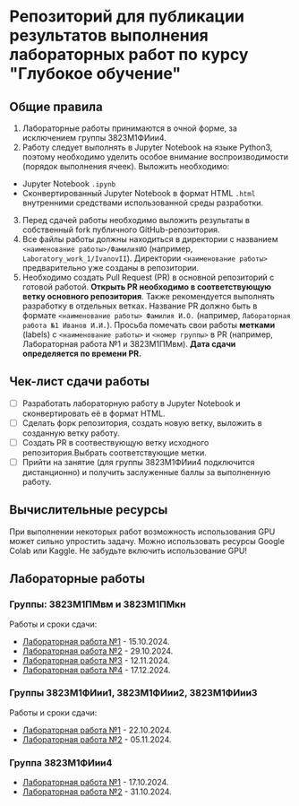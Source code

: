 # Репозиторий для публикации результатов выполнения лабораторных работ по курсу "Глубокое обучение"

## Общие правила

1. Лабораторные работы принимаются в очной форме, за исключением группы 3823М1ФИии4.
2. Работу следует выполнять в Jupyter Notebook на языке Python3, поэтому необходимо уделить особое внимание воспроизводимости (порядок выполнения ячеек). Выложить необходимо:
- Jupyter Notebook `.ipynb` 
- Сконвертированный Jupyter Notebook в формат  HTML `.html` внутренними средствами использованной среды разработки.
3. Перед сдачей работы необходимо выложить результаты в собственный fork публичного GitHub-репозитория.
4. Все файлы работы должны находиться в директории с названием `<наименование работы>/ФамилияИО` (например, `Laboratory_work_1/IvanovII`). Директории `<наименование работы>` предварительно уже созданы в репозитории.
5. Необходимо создать Pull Request (PR) в основной репозиторий с готовой работой. **Открыть PR необходимо в соответствующую ветку основного репозитория**. Также рекомендуется выполнять разработку в отдельных ветках. Название PR должно быть в формате `<наименование работы> Фамилия И.О.` (например, `Лабораторная работа №1 Иванов И.И.`). Просьба помечать свои работы **метками** (labels) с `<наименование работы>` и `<номер группы>` в PR (например, Лабораторная работа №1 и 3823М1ПМвм). **Дата сдачи определяется по времени PR.**

## Чек-лист сдачи работы
- [ ] Разработать лабораторную работу в Jupyter Notebook и сконвертировать её в формат HTML.
- [ ] Сделать форк репозитория, создать новую ветку, выложить в созданную ветку работу.
- [ ] Создать PR в соотвествующую ветку исходного репозитория.Выбрать соответствующие метки.
- [ ] Прийти на занятие (для группы 3823М1ФИии4 подключится дистанционно) и получить заслуженные баллы за выполненную работу.

## Вычислительные ресурсы

При выполнении некоторых работ возможность использования GPU может сильно упростить задачу. Можно использовать ресурсы Google Colab или Kaggle. Не забудьте включить использование GPU!

## Лабораторные работы

### Группы: 3823М1ПМвм и 3823М1ПМкн

Работы и сроки сдачи:

- [Лабораторная работа №1](descriptions/laboratory_work_1.md) - 15.10.2024.
- [Лабораторная работа №2](descriptions/laboratory_work_2.md) - 29.10.2024.
- [Лабораторная работа №3](descriptions/laboratory_work_3.md) - 12.11.2024.
- [Лабораторная работа №4](descriptions/laboratory_work_4.md) - 17.12.2024.

### Группы 3823М1ФИии1, 3823М1ФИии2, 3823М1ФИии3

Работы и сроки сдачи:

- [Лабораторная работа №1](descriptions/laboratory_work_1.md) - 22.10.2024.
- [Лабораторная работа №2](descriptions/laboratory_work_2.md) - 05.11.2024.

### Группа 3823М1ФИии4

- [Лабораторная работа №1](descriptions/laboratory_work_1.md) - 17.10.2024.
- [Лабораторная работа №2](descriptions/laboratory_work_2.md) - 31.10.2024.
